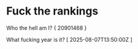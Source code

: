 # Fuck the rankings

Who the hell am I?
{ 20901468 }

What fucking year is it?
[ 2025-08-07T13:50:00Z ]
